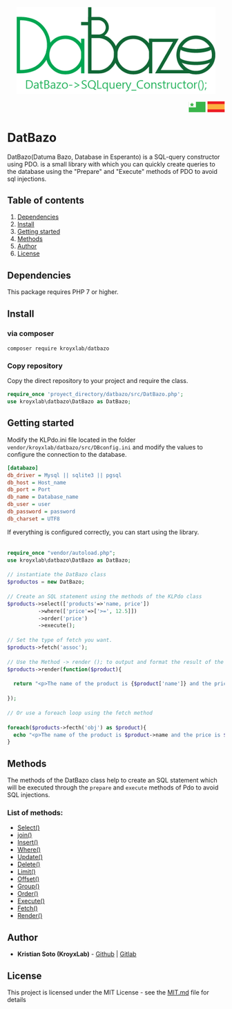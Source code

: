 <p align="center">
  <img width="460" src="./DatBazo.png">
</p>

<p align="right">
  <a href="./README_EO.md"><img width="40" src="./docs/eo.png"></a>
  <a href="./README_ES.md"><img width="40" src="./docs/es.png"></a>
</p>

# DatBazo

DatBazo(Datuma Bazo, Database in Esperanto) is a SQL-query constructor using PDO. is a small library with which you can quickly create queries to the database using the "Prepare" and "Execute" methods of PDO to avoid sql injections.

## Table of contents

1. [Dependencies](#Dependencies)
2. [Install](#Install)
3. [Getting started](#Getting-started)
4. [Methods](#Methods)
5. [Author](#Author)
6. [License](#License)

## Dependencies

This package requires PHP 7 or higher.

## Install

### via composer

```console
composer require kroyxlab/datbazo
```

### Copy repository

Copy the direct repository to your project and require the class.

```php
require_once 'proyect_directory/datbazo/src/DatBazo.php';
use kroyxlab\datbazo\DatBazo as DatBazo;
```

## Getting started

Modify the KLPdo.ini file located in the folder `vendor/kroyxlab/datbazo/src/DBconfig.ini` and modify the values to configure the connection to the database.

```ini
[databazo]
db_driver = Mysql || sqlite3 || pgsql
db_host = Host_name
db_port = Port
db_name = Database_name
db_user = user
db_password = password
db_charset = UTF8
```

If everything is configured correctly, you can start using the library.

```php

require_once "vendor/autoload.php";
use kroyxlab\datbazo\DatBazo as DatBazo;

// instantiate the DatBazo class
$productos = new DatBazo;

// Create an SQL statement using the methods of the KLPdo class
$products->select(['products'=>'name, price'])
          ->where(['price'=>['>=', 12.5]])
          ->order('price')
          ->execute();

// Set the type of fetch you want.
$products->fetch('assoc');

// Use the Method -> render (); to output and format the result of the sql query
$products->render(function($product){

  return "<p>The name of the product is {$product['name']} and the price is {$product['price']}</p>";

});

// Or use a foreach loop using the fetch method

foreach($products->fecth('obj') as $product){
  echo "<p>The name of the product is $product->name and the price is $product->price</p>"
}

```

## Methods

The methods of the DatBazo class help to create an SQL statement which will be executed through the `prepare` and `execute` methods of Pdo to avoid SQL injections.

### **List of methods:**

* [Select()](./docs/en/select.md)
* [join()](./docs/en/join.md)
* [Insert()](./docs/en/insert.md)
* [Where()](./docs/en/where.md)
* [Update()](./docs/en/update.md)
* [Delete()](./docs/en/delete.md)
* [Limit()](./docs/en/limit.md)
* [Offset()](./docs/en/offset.md)
* [Group()](./docs/en/group.md)
* [Order()](./docs/en/order.md)
* [Execute()](./docs/en/execute.md)
* [Fetch()](./docs/en/fetch.md)
* [Render()](./docs/en/render.md)

## **Author**

* **Kristian Soto (KroyxLab)** - [Github](https://github.com/KroyxLab) | [Gitlab](https://gitlab.com/KroyxLab)

## **License**

This project is licensed under the MIT License - see the [MIT.md](license.md) file for details